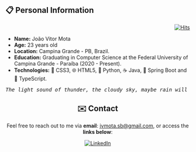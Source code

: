 <!-- Informações Pessoais -->
## 📋 Personal Information

<div align="right">

[![Hits](https://hits.sh/github.com/JVSMOTA.svg?color=0077B5)](https://hits.sh/github.com/JVSMOTA/)

</div>

- **Name:** João Vitor Mota
- **Age:** 23 years old
- **Location:** Campina Grande - PB, Brazil.
- **Education:** Graduating in Computer Science at the Federal University of Campina Grande - Paraíba (2020 - Present).
- **Technologies:** 🎨 CSS3, 🌐 HTML5, 🐍 Python, ☕ Java, 🍃 Spring Boot and 📄 TypeScript.

<div align="center">

<pre><i>The light sound of thunder, the cloudy sky, maybe rain will come.</i></pre>

<!-- ![JVSMOTA's GitHub stats](https://github-readme-stats.vercel.app/api?username=JVSMOTA&show_icons=true&theme=transparent) -->

<div>

<!-- Lista de Redes para Contato -->
## ✉️ Contact

<div align="center">

<p> 

Feel free to reach out to me via **email**: [jvmota.sb@gmail.com](mailto:jvmota.sb@gmail.com), or access the **links below**:

</p>

[![LinkedIn](https://img.shields.io/badge/linkedin-%230077B5.svg?style=for-the-badge&logo=linkedin&logoColor=white)](https://www.linkedin.com/in/jvsmota/)

</div>
